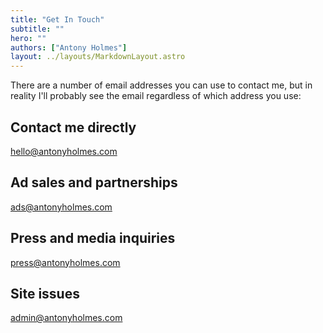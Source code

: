 ```yaml
---
title: "Get In Touch"
subtitle: ""
hero: ""
authors: ["Antony Holmes"]
layout: ../layouts/MarkdownLayout.astro
---
```


There are a number of email addresses you can use to contact me, but in reality I'll probably see the email regardless of which address you use:

## Contact me directly

[hello@antonyholmes.com](mailto:hello@antonyholmes.com)

## Ad sales and partnerships

[ads@antonyholmes.com](mailto:ads@antonyholmes.com)

## Press and media inquiries

[press@antonyholmes.com](mailto:press@antonyholmes.com)

## Site issues

[admin@antonyholmes.com](mailto:admin@antonyholmes.com)

